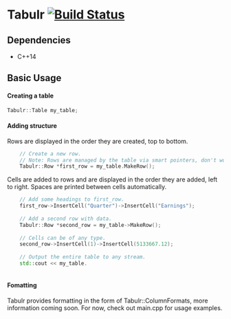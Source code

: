 # Tabulr [![Build Status](https://travis-ci.org/ricanontherun/tabulr.svg?branch=master)](https://travis-ci.org/ricanontherun/tabulr)

## Dependencies
* C++14

## Basic Usage
#### Creating a table
```cpp
Tabulr::Table my_table;
```
#### Adding structure
Rows are displayed in the order they are created, top to bottom.
```cpp
    // Create a new row.
    // Note: Rows are managed by the table via smart pointers, don't worry about them.
    Tabulr::Row *first_row = my_table.MakeRow();
```
Cells are added to rows and are displayed in the order they are added, left to right. Spaces are printed between cells
automatically.
```cpp
    // Add some headings to first_row.
    first_row->InsertCell("Quarter")->InsertCell("Earnings");
    
    // Add a second row with data.
    Tabulr::Row *second_row = my_table->MakeRow();
    
    // Cells can be of any type.
    second_row->InsertCell(1)->InsertCell(5133667.12);
    
    // Output the entire table to any stream.
    std::cout << my_table.
    
```
#### Fomatting
Tabulr provides formatting in the form of Tabulr::ColumnFormats, more information coming soon.
For now, check out main.cpp for usage examples.
